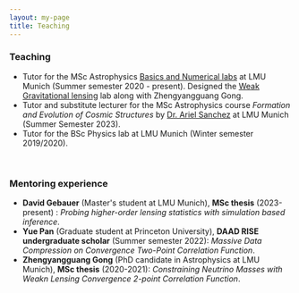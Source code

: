 ```yaml
---
layout: my-page
title: Teaching
---
```



### Teaching

- Tutor for the MSc Astrophysics [Basics and Numerical labs](https://www.usm.lmu.de/Lehre/Lehrveranstaltungen/Praktikum/) at LMU Munich (Summer semester 2020 - present). Designed the [Weak Gravitational lensing](https://datashare.mpcdf.mpg.de/s/iQL4nUmrDaYzmfP) lab along with Zhengyangguang Gong.
- Tutor and substitute lecturer for the MSc Astrophysics course *Formation and Evolution of Cosmic Structures* by [Dr. Ariel Sanchez](https://www.mpe.mpg.de/~arielsan/) at LMU Munich (Summer Semester 2023).
- Tutor for the BSc Physics lab at LMU Munich (Winter semester 2019/2020).
  
&nbsp;

### Mentoring experience

- **David Gebauer** (Master's student at LMU Munich), **MSc thesis** (2023-present) : *Probing higher-order lensing statistics with simulation based inference*.
- **Yue Pan** (Graduate student at Princeton University), **DAAD RISE undergraduate scholar** (Summer semester 2022): *Massive Data Compression on Convergence Two-Point Correlation Function*.
- **Zhengyangguang Gong** (PhD candidate in Astrophysics at LMU Munich), **MSc thesis** (2020-2021): *Constraining Neutrino Masses with Weakn Lensing Convergence 2-point Correlation Function*.

&nbsp;
